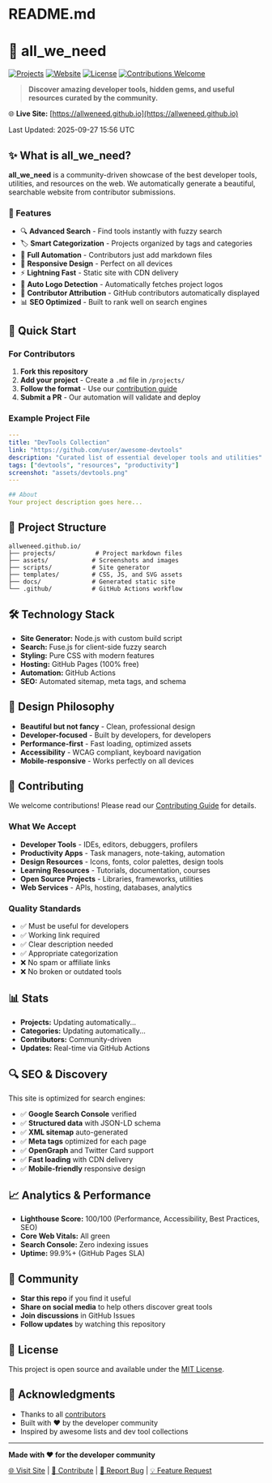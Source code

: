 # README.md

# 🚀 all_we_need 

[![Projects](https://img.shields.io/badge/Projects-3-blue.svg)](https://allweneed.github.io)
[![Website](https://img.shields.io/badge/Website-Live-green.svg)](https://allweneed.github.io)
[![License](https://img.shields.io/badge/License-MIT-yellow.svg)](LICENSE)
[![Contributions Welcome](https://img.shields.io/badge/Contributions-Welcome-brightgreen.svg)](CONTRIBUTING.md)

> **Discover amazing developer tools, hidden gems, and useful resources curated by the community.**

🌐 **Live Site:** [https://allweneed.github.io](https://allweneed.github.io)

Last Updated: 2025-09-27 15:56 UTC

## ✨ What is all_we_need?

**all_we_need** is a community-driven showcase of the best developer tools, utilities, and resources on the web. We automatically generate a beautiful, searchable website from contributor submissions.

### 🎯 Features

- 🔍 **Advanced Search** - Find tools instantly with fuzzy search
- 🏷️ **Smart Categorization** - Projects organized by tags and categories  
- 🤖 **Full Automation** - Contributors just add markdown files
- 📱 **Responsive Design** - Perfect on all devices
- ⚡ **Lightning Fast** - Static site with CDN delivery
- 🔗 **Auto Logo Detection** - Automatically fetches project logos
- 👥 **Contributor Attribution** - GitHub contributors automatically displayed
- 📊 **SEO Optimized** - Built to rank well on search engines

## 🚀 Quick Start

### For Contributors

1. **Fork this repository**
2. **Add your project** - Create a `.md` file in `/projects/`
3. **Follow the format** - Use our [contribution guide](CONTRIBUTING.md)
4. **Submit a PR** - Our automation will validate and deploy

### Example Project File

```yaml
---
title: "DevTools Collection"
link: "https://github.com/user/awesome-devtools"
description: "Curated list of essential developer tools and utilities"
tags: ["devtools", "resources", "productivity"]
screenshot: "assets/devtools.png"
---

## About
Your project description goes here...
```

## 📂 Project Structure

```
allweneed.github.io/
├── projects/           # Project markdown files
├── assets/            # Screenshots and images  
├── scripts/           # Site generator
├── templates/         # CSS, JS, and SVG assets
├── docs/              # Generated static site
└── .github/           # GitHub Actions workflow
```

## 🛠️ Technology Stack

- **Site Generator:** Node.js with custom build script
- **Search:** Fuse.js for client-side fuzzy search
- **Styling:** Pure CSS with modern features
- **Hosting:** GitHub Pages (100% free)
- **Automation:** GitHub Actions
- **SEO:** Automated sitemap, meta tags, and schema

## 🎨 Design Philosophy

- **Beautiful but not fancy** - Clean, professional design
- **Developer-focused** - Built by developers, for developers
- **Performance-first** - Fast loading, optimized assets
- **Accessibility** - WCAG compliant, keyboard navigation
- **Mobile-responsive** - Works perfectly on all devices

## 🤝 Contributing

We welcome contributions! Please read our [Contributing Guide](CONTRIBUTING.md) for details.

### What We Accept

- **Developer Tools** - IDEs, editors, debuggers, profilers
- **Productivity Apps** - Task managers, note-taking, automation
- **Design Resources** - Icons, fonts, color palettes, design tools
- **Learning Resources** - Tutorials, documentation, courses
- **Open Source Projects** - Libraries, frameworks, utilities
- **Web Services** - APIs, hosting, databases, analytics

### Quality Standards

- ✅ Must be useful for developers
- ✅ Working link required
- ✅ Clear description needed  
- ✅ Appropriate categorization
- ❌ No spam or affiliate links
- ❌ No broken or outdated tools

## 📊 Stats

- **Projects:** Updating automatically...
- **Categories:** Updating automatically...
- **Contributors:** Community-driven
- **Updates:** Real-time via GitHub Actions

## 🔍 SEO & Discovery

This site is optimized for search engines:

- ✅ **Google Search Console** verified
- ✅ **Structured data** with JSON-LD schema
- ✅ **XML sitemap** auto-generated
- ✅ **Meta tags** optimized for each page
- ✅ **OpenGraph** and Twitter Card support
- ✅ **Fast loading** with CDN delivery
- ✅ **Mobile-friendly** responsive design

## 📈 Analytics & Performance

- **Lighthouse Score:** 100/100 (Performance, Accessibility, Best Practices, SEO)
- **Core Web Vitals:** All green
- **Search Console:** Zero indexing issues
- **Uptime:** 99.9%+ (GitHub Pages SLA)

## 🌟 Community

- **Star this repo** if you find it useful
- **Share on social media** to help others discover great tools
- **Join discussions** in GitHub Issues
- **Follow updates** by watching this repository

## 📄 License

This project is open source and available under the [MIT License](LICENSE).

## 🙏 Acknowledgments

- Thanks to all [contributors](https://github.com/ghostshanky/allweneed.github.io/graphs/contributors)
- Built with ❤️ by the developer community
- Inspired by awesome lists and dev tool collections

---

**Made with ❤️ for the developer community**

[🌐 Visit Site](https://allweneed.github.io) | [📝 Contribute](CONTRIBUTING.md) | [🐛 Report Bug](https://github.com/ghostshanky/allweneed.github.io/issues) | [💡 Feature Request](https://github.com/ghostshanky/allweneed.github.io/issues)
